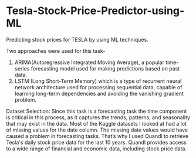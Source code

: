 # Tesla-Stock-Price-Predictor-using-ML

Predicting stock prices for TESLA by using ML techniques.

Two approaches were used for this task-
1) ARIMA(Autoregressive Integrated Moving Average), a popular time-series forecasting model used for making predictions based on past data.
2)  LSTM (Long Short-Term Memory) which is a type of recurrent neural network architecture used for processing sequential data, capable of learning long-term dependencies and avoiding the vanishing gradient problem.

Dataset Selection:
Since this task is a forecasting task the time component is critical in this process, as it captures the trends, patterns, and seasonality that may exist in the data.
Most of the Kaggle datasets I looked at had a lot of missing values for the date column. The missing date values would have caused a problem in forecasting tasks.
That’s why I used Quandl to retrieve Tesla's daily stock price data for the last 10 years. Quandl provides access to a wide range of financial and economic data, including stock price data.


